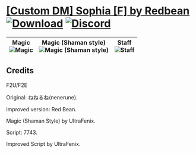# [\[Custom DM\] Sophia \[F\] by Redbean](https://github.com/Klokinator/FE-Repo/tree/main/Battle%20Animations/Magi%20-%20Dark-Type/%5BCustom%20DM%5D%20Sophia%20%5BF%5D%20by%20Redbean) [![Download](https://img.shields.io/badge/Download--red?style=social&logo=github)](https://minhaskamal.github.io/DownGit/#/home?url=https://github.com/Klokinator/FE-Repo/tree/main/Battle%20Animations/Magi%20-%20Dark-Type/%5BCustom%20DM%5D%20Sophia%20%5BF%5D%20by%20Redbean) [![Discord](https://img.shields.io/badge/Discord--blue?style=social&logo=discord)](https://discord.gg/C7VNGnyTPA)

| <b>Magic</b><br/><img alt="Magic" src="https://raw.githubusercontent.com/Klokinator/FE-Repo/main/Battle%20Animations/Magi%20-%20Dark-Type/%5BCustom%20DM%5D%20Sophia%20%5BF%5D%20by%20Redbean/6.%20Magic/Magic.gif"/> | <b>Magic (Shaman style)</b><br/><img alt="Magic (Shaman style)" src="https://raw.githubusercontent.com/Klokinator/FE-Repo/main/Battle%20Animations/Magi%20-%20Dark-Type/%5BCustom%20DM%5D%20Sophia%20%5BF%5D%20by%20Redbean/6.%20Magic%20(Shaman%20style)/Magic.gif"/> | <b>Staff</b><br/><img alt="Staff" src="https://raw.githubusercontent.com/Klokinator/FE-Repo/main/Battle%20Animations/Magi%20-%20Dark-Type/%5BCustom%20DM%5D%20Sophia%20%5BF%5D%20by%20Redbean/7.%20Staff/Staff.gif"/> |
| :---: | :---: | :---: |

## Credits

F2U/F2E

Original: ねねるね(nenerune).

improved version: Red Bean.

Magic (Shaman Style) by UltraFenix.

Script: 7743.

Improved Script by UltraFenix.




